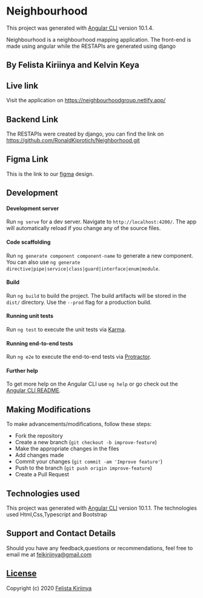 # Neighbourhood

This project was generated with [Angular CLI](https://github.com/angular/angular-cli) version 10.1.4.

Neighbourhood is a neighbourhood mapping application. The front-end is made using angular while the RESTAPIs are generated using django

## By Felista Kiriinya and Kelvin Keya

## Live link

Visit the application on https://neighbourhoodgroup.netlify.app/

## Backend Link

The RESTAPIs were created by django, you can find the link on https://github.com/RonaldKiprotich/Neighborhood.git

## Figma Link

This is the link to our [figma](https://www.figma.com/file/Nokhufa9xwHHeT7GGuEVpj/Untitled?node-id=1%3A14) design. 

## Development

#### Development server

Run `ng serve` for a dev server. Navigate to `http://localhost:4200/`. The app will automatically reload if you change any of the source files.

#### Code scaffolding

Run `ng generate component component-name` to generate a new component. You can also use `ng generate directive|pipe|service|class|guard|interface|enum|module`.

#### Build

Run `ng build` to build the project. The build artifacts will be stored in the `dist/` directory. Use the `--prod` flag for a production build.

#### Running unit tests

Run `ng test` to execute the unit tests via [Karma](https://karma-runner.github.io).

#### Running end-to-end tests

Run `ng e2e` to execute the end-to-end tests via [Protractor](http://www.protractortest.org/).

#### Further help

To get more help on the Angular CLI use `ng help` or go check out the [Angular CLI README](https://github.com/angular/angular-cli/blob/master/README.md).

## Making Modifications
To make advancements/modifications, follow these steps:

- Fork the repository
- Create a new branch (`git checkout -b improve-feature`)
- Make the appropriate changes in the files
- Add changes made
- Commit your changes (`git commit -am 'Improve feature'`)
- Push to the branch (`git push origin improve-feature`)
- Create a Pull Request 

## Technologies used
This project was generated with [Angular CLI](https://github.com/angular/angular-cli) version 10.1.1.
The technologies used Html,Css,Typescript and Bootstrap

## Support and Contact Details
Should you have any feedback,questions or recommendations, feel free to email me at [felkiriinya@gmail.com](mailto:felkiriinya@gmail.com)

## [License](https://github.com/felkiriinya/Neighbourhood-Frontend/blob/master/LICENSE)

Copyright (c) 2020 [Felista Kiriinya](https://github.com/felkiriinya)

